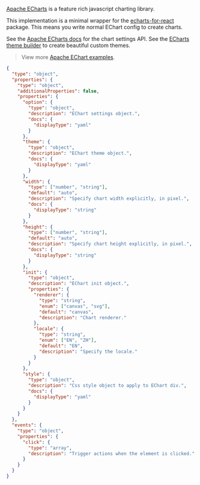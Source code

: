 <TITLE>
EChart
</TITLE>

<DESCRIPTION>

[Apache ECharts](https://echarts.apache.org/) is a feature rich javascript charting library.

This implementation is a minimal wrapper for the [echarts-for-react](https://www.npmjs.com/package/echarts-for-react) package. This means you write normal EChart config to create charts.

See the [Apache ECharts docs](https://echarts.apache.org/en/api.html#echarts) for the chart settings API. See the [ECharts theme builder](https://echarts.apache.org/en/theme-builder.html) to create beautiful custom themes.

> View more [Apache EChart examples](https://echarts.apache.org/examples/en/index.html).

</DESCRIPTION>

<SCHEMA>

```json
{
  "type": "object",
  "properties": {
    "type": "object",
    "additionalProperties": false,
    "properties": {
      "option": {
        "type": "object",
        "description": "EChart settings object.",
        "docs": {
          "displayType": "yaml"
        }
      },
      "theme": {
        "type": "object",
        "description": "EChart theme object.",
        "docs": {
          "displayType": "yaml"
        }
      },
      "width": {
        "type": ["number", "string"],
        "default": "auto",
        "description": "Specify chart width explicitly, in pixel.",
        "docs": {
          "displayType": "string"
        }
      },
      "height": {
        "type": ["number", "string"],
        "default": "auto",
        "description": "Specify chart height explicitly, in pixel.",
        "docs": {
          "displayType": "string"
        }
      },
      "init": {
        "type": "object",
        "description": "EChart init object.",
        "properties": {
          "renderer": {
            "type": "string",
            "enum": ["canvas", "svg"],
            "default": "canvas",
            "description": "Chart renderer."
          },
          "locale": {
            "type": "string",
            "enum": ["EN", "ZH"],
            "default": "EN",
            "description": "Specify the locale."
          }
        }
      },
      "style": {
        "type": "object",
        "description": "Css style object to apply to EChart div.",
        "docs": {
          "displayType": "yaml"
        }
      }
    }
  },
  "events": {
    "type": "object",
    "properties": {
      "click": {
        "type": "array",
        "description": "Trigger actions when the element is clicked."
      }
    }
  }
}
```

</SCHEMA>

<EXAMPLES>

</EXAMPLES>
